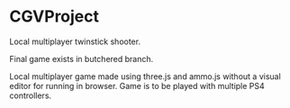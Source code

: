 # CGVProject

Local multiplayer twinstick shooter.

Final game exists in butchered branch.

Local multiplayer game made using three.js and ammo.js without a visual editor for running in browser. Game is to be played with multiple PS4 controllers. 

